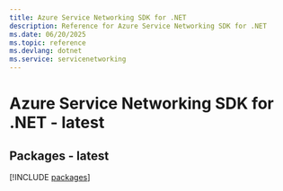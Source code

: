 ```yaml
---
title: Azure Service Networking SDK for .NET
description: Reference for Azure Service Networking SDK for .NET
ms.date: 06/20/2025
ms.topic: reference
ms.devlang: dotnet
ms.service: servicenetworking
---
```

# Azure Service Networking SDK for .NET - latest
## Packages - latest
[!INCLUDE [packages](service-networking-index.md)]